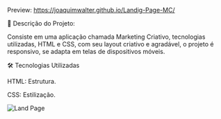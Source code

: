 Preview: https://joaquimwalter.github.io/Landig-Page-MC/

🎯 Descrição do Projeto:

Consiste em uma aplicação chamada Marketing Criativo, tecnologias utilizadas, HTML e CSS, com seu layout criativo e agradável, o projeto é responsivo, se adapta em telas de dispositivos móveis.

🛠 Tecnologias Utilizadas

HTML: Estrutura.

CSS: Estilização.


![Land Page](https://github.com/user-attachments/assets/87cf5eaa-c0a1-4ca9-a56f-4b9a6b2f9467)
